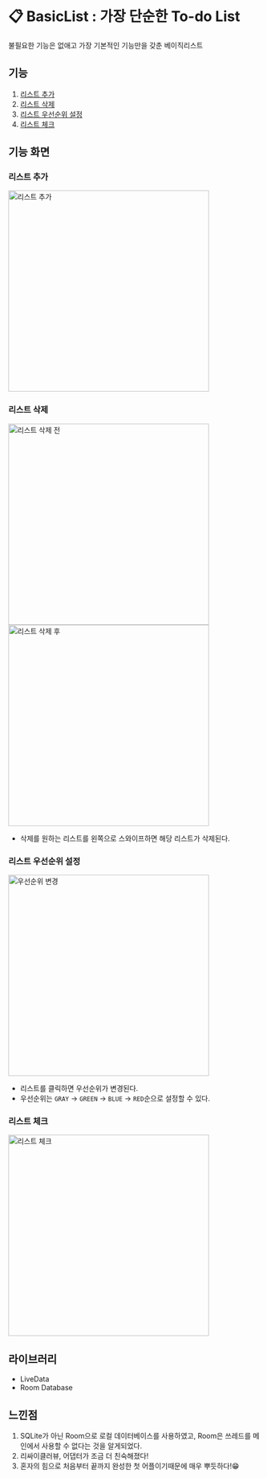 # 📋 BasicList : 가장 단순한 To-do List  
불필요한 기능은 없애고 가장 기본적인 기능만을 갖춘 베이직리스트  
## 기능
1. [리스트 추가](#리스트-추가)  
2. [리스트 삭제](#리스트-삭제)
3. [리스트 우선순위 설정](#리스트-우선순위-설정)
4. [리스트 체크](#리스트-체크)
## 기능 화면
### 리스트 추가
<img src="https://user-images.githubusercontent.com/52291662/128208933-76b2106e-b1a8-4de8-90d9-ad6800356db6.png" width="400" alt="리스트 추가" title="리스트 추가">  
  
### 리스트 삭제  
<img src="https://user-images.githubusercontent.com/52291662/128209041-447394cb-d151-4048-b468-162f5e4f70f9.jpg" width="400" alt="리스트 삭제 전" title="리스트 삭제 전">    <img src="https://user-images.githubusercontent.com/52291662/128210143-f47433c1-95e8-4fed-a468-831b1b332817.png" width="400" alt="리스트 삭제 후" title="리스트 삭제 후">  
- 삭제를 원하는 리스트를 왼쪽으로 스와이프하면 해당 리스트가 삭제된다.  
  
### 리스트 우선순위 설정  
<img src="https://user-images.githubusercontent.com/52291662/128209071-1f0ff29b-5384-40ff-8907-d3d8be2bd8ff.jpg" width="400" alt="우선순위 변경" title="우선순위 변경">  
  
- 리스트를 클릭하면 우선순위가 변경된다.  
- 우선순위는 `GRAY` -> `GREEN` -> `BLUE` -> `RED`순으로 설정할 수 있다.  
  
### 리스트 체크  
<img src="https://user-images.githubusercontent.com/52291662/128209102-d4698f3d-00c4-427e-938d-f3fc0be3fd13.png" width="400" alt="리스트 체크" title="리스트 체크">  
  
## 라이브러리
- LiveData  
- Room Database  
## 느낀점  
1. SQLite가 아닌 Room으로 로컬 데이터베이스를 사용하였고, Room은 쓰레드를 메인에서 사용할 수 없다는 것을 알게되었다.
2. 리싸이클러뷰, 어댑터가 조금 더 친숙해졌다!
3. 혼자의 힘으로 처음부터 끝까지 완성한 첫 어플이기때문에 매우 뿌듯하다!😁
